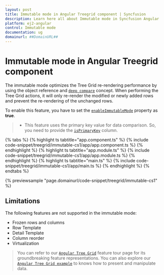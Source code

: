 ```yaml
---
layout: post
title: Immutable mode in Angular Treegrid component | Syncfusion
description: Learn here all about Immutable mode in Syncfusion Angular Treegrid component of Syncfusion Essential JS 2 and more.
platform: ej2-angular
control: Immutable mode 
documentation: ug
domainurl: ##DomainURL##
---
```


# Immutable mode in Angular Treegrid component

The immutable mode optimizes the Tree Grid re-rendering performance by using the object reference and [`deep compare`](https://dmitripavlutin.com/how-to-compare-objects-in-javascript/#4-deep-equality) concept. When performing the Tree Grid actions, it will only re-render the modified or newly added rows and prevent the re-rendering of the unchanged rows.

To enable this feature, you have to set the [`enableImmutableMode`](https://ej2.syncfusion.com/angular/documentation/api/treegrid#enableimmutablemode) property as **true**.

>* This feature uses the primary key value for data comparison. So, you need to provide the [`isPrimaryKey`](https://ej2.syncfusion.com/angular/documentation/api/treegrid/column/#isprimarykey) column.

{% tabs %}
{% highlight ts tabtitle="app.component.ts" %}
{% include code-snippet/treegrid/immutable-cs1/app/app.component.ts %}
{% endhighlight %}
{% highlight ts tabtitle="app.module.ts" %}
{% include code-snippet/treegrid/immutable-cs1/app/app.module.ts %}
{% endhighlight %}
{% highlight ts tabtitle="main.ts" %}
{% include code-snippet/treegrid/immutable-cs1/app/main.ts %}
{% endhighlight %}
{% endtabs %}
  
{% previewsample "page.domainurl/code-snippet/treegrid/immutable-cs1" %}

## Limitations

The following features are not supported in the immutable mode:

* Frozen rows and columns
* Row Template
* Detail Template
* Column reorder
* Virtualization

> You can refer to our [`Angular Tree Grid`](https://www.syncfusion.com/angular-ui-components/angular-tree-grid) feature tour page for its groundbreaking feature representations. You can also explore our [`Angular Tree Grid example`](https://ej2.syncfusion.com/angular/demos/#/material/treegrid/treegrid-overview) to knows how to present and manipulate data.